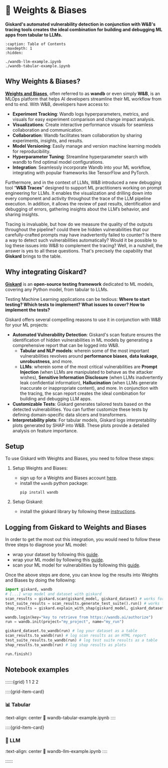 # 🐝 Weights & Biases
**Giskard's automated vulnerability detection in conjunction with W&B's tracing tools creates the ideal combination for building and debugging ML apps from tabular to LLMs.**
```{toctree}
:caption: Table of Contents
:maxdepth: 1
:hidden:

./wandb-llm-example.ipynb
./wandb-tabular-example.ipynb

```
## Why Weights & Biases?

**[Weights and Biases](https://wandb.ai/)**, often referred to as **wandb** or even simply **W&B**, is an MLOps platform that helps AI developers streamline their ML workflow from end to end. With W&B, developers have access to:

- **Experiment Tracking**: Wandb logs hyperparameters, metrics, and visuals for easy experiment comparison and change impact analysis.
- **Visualizations**: Create interactive performance visuals for seamless collaboration and communication.
- **Collaboration**: Wandb facilitates team collaboration by sharing experiments, insights, and results.
- **Model Versioning**: Easily manage and version machine learning models for reproducibility.
- **Hyperparameter Tuning**: Streamline hyperparameter search with wandb to find optimal model configurations.
- **Integration**: Seamlessly incorporate Wandb into your ML workflow, integrating with popular frameworks like TensorFlow and PyTorch.

Furthermore, and in the context of LLMs, W&B introduced a new debugging tool “**W&B Traces**” designed to support ML practitioners working on prompt engineering for LLMs. It enables the visualization and drilling down into every component and activity throughout the trace of the LLM pipeline execution. In addition, it allows the review of past results, identification and debugging of errors, gathering insights about the LLM’s behavior, and sharing insights.

Tracing is invaluable, but how do we measure the quality of the outputs throughout the pipeline? could there be hidden vulnerabilities that our carefully-crafted prompts may have inadvertently failed to counter? Is there a way to detect such vulnerabilities automatically? Would it be possible to log these issues into W&B to complement the tracing? Well, in a nutshell, the answer is yes to all these questions. That's precisely the capability that **Giskard** brings to the table.

## Why integrating Giskard?

**[Giskard](https://www.giskard.ai/)** is an **open-source testing framework** dedicated to ML models, covering any Python model, from tabular to LLMs.

Testing Machine Learning applications can be tedious: **Where to start testing? Which tests to implement? What issues to cover? How to implement the tests?**

Giskard offers several compelling reasons to use it in conjunction with W&B for your ML projects:

- **Automated Vulnerability Detection**: Giskard's scan feature ensures the identification of hidden vulnerabilities in ML models by generating a comprehensive report that can be logged into W&B.
  - **Tabular and NLP models**: wherein some of the most important vulnerabilities revolves around **performance biases**, **data leakage**, **unrobustness**, and more.
  - **LLMs**: wherein some of the most critical vulnerabilities are **Prompt Injection** (when LLMs are manipulated to behave as the attacker wishes), **Sensitive Information Disclosure** (when LLMs inadvertently leak confidential information), **Hallucination** (when LLMs generate inaccurate or inappropriate content), and more. In conjunction with the tracing, the scan report creates the ideal combination for building and debugging LLM apps.
- **Customizable Tests**: Giskard generates tailored tests based on the detected vulnerabilities. You can further customize these tests by defining domain-specific data slicers and transformers.
- **Interpretability plots**: For tabular models, Giskard logs interpretability plots generated by SHAP into W&B. These plots provide a detailed analysis on feature importance.

## Setup
To use Giskard with Weights and Biases, you need to follow these steps:

1. Setup Weights and Biases:
   - sign up for a Weights and Biases account [here](https://wandb.ai/site).
   - install the `wandb` python package:
     ```shell
     pip install wandb
     ```

2. Setup Giskard:
   - install the giskard library by following these [instructions](https://docs.giskard.ai/en/latest/guides/installation_library/index.html).

## Logging from Giskard to Weights and Biases
In order to get the most out this integration, you would need to follow these three steps to diagnose your ML model:
- wrap your dataset by following this [guide](https://docs.giskard.ai/en/latest/guides/wrap_dataset/index.html).
- wrap your ML model by following this [guide](https://docs.giskard.ai/en/latest/guides/wrap_model/index.html).
- scan your ML model for vulnerabilities by following this [guide](https://docs.giskard.ai/en/latest/guides/scan/index.html).

Once the above steps are done, you can know log the results into Weights and Biases by doing the following:
```python
import giskard, wandb
# [...] wrap model and dataset with giskard
scan_results = giskard.scan(giskard_model, giskard_dataset) # works for tabular, NLP and LLMs
test_suite_results = scan_results.generate_test_suite().run() # works for tabular, NLP and LLMs
shap_results = giskard.explain_with_shap(giskard_model, giskard_dataset) # only works for tabular models

wandb.login(key="key to retrieve from https://wandb.ai/authorize")
run = wandb.init(project="my_project", name="my_run")

giskard_dataset.to_wandb(run) # log your dataset as a table
scan_results.to_wandb(run) # log scan results as an HTML report
test_suite_results.to_wandb(run) # log test suite results as a table
shap_results.to_wandb(run) # log shap results as plots

run.finish()
```

## Notebook examples
::::::{grid} 1 1 2 2


::::{grid-item-card} <br/><h3>📊 Tabular</h3>
:text-align: center
:link: wandb-tabular-example.ipynb
::::

::::{grid-item-card} <br/><h3>📝 LLM</h3>
:text-align: center
:link: wandb-llm-example.ipynb
::::

::::::
